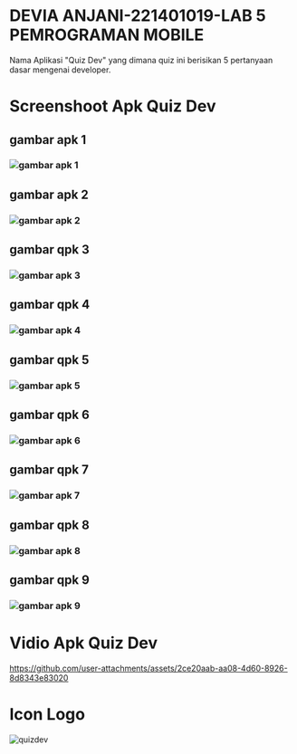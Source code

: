 # DEVIA ANJANI-221401019-LAB 5 PEMROGRAMAN MOBILE
Nama Aplikasi "Quiz Dev" yang dimana quiz ini berisikan 5 pertanyaan dasar mengenai developer.

# Screenshoot Apk Quiz Dev
## gambar apk 1
### ![gambar apk 1](https://github.com/user-attachments/assets/27f2f026-2640-48db-9e7c-fb96316a9b3b)

## gambar apk 2
### ![gambar apk 2](https://github.com/user-attachments/assets/7a4b7ff1-1b0c-4d5b-b586-4b6dbff4ed40)

## gambar qpk 3
### ![gambar apk 3](https://github.com/user-attachments/assets/47c1a137-4f5d-4769-9c41-66e82945ec9a)

## gambar qpk 4
### ![gambar apk 4](https://github.com/user-attachments/assets/ec2223b0-eab1-4fb8-8efc-55475f9b3ae7)

## gambar qpk 5
### ![gambar apk 5](https://github.com/user-attachments/assets/79c01168-ef41-42d8-8eb3-cefa1015a10e)

## gambar qpk 6
### ![gambar apk 6](https://github.com/user-attachments/assets/820b4b4a-856d-4d2f-a8e5-80692442a78b)

## gambar qpk 7
### ![gambar apk 7](https://github.com/user-attachments/assets/806eb84f-4467-40ac-ae8d-d12f103a1f16)

## gambar qpk 8
### ![gambar apk 8](https://github.com/user-attachments/assets/f0e4d808-194e-4be5-b4b6-4bada60d4438)

## gambar qpk 9
### ![gambar apk 9](https://github.com/user-attachments/assets/3d8bb17c-a215-4fe6-8e6f-930a7ead9f4e)

# Vidio Apk Quiz Dev
https://github.com/user-attachments/assets/2ce20aab-aa08-4d60-8926-8d8343e83020

# Icon Logo
![quizdev](https://github.com/user-attachments/assets/bb285acb-3067-4a76-bf0f-07691ea7e5bd)

